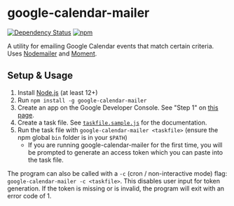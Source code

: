 google-calendar-mailer
======================

[![Dependency Status](https://david-dm.org/gondek/google-calendar-mailer.svg)](https://david-dm.org/gondek/google-calendar-mailer)
[![npm](https://img.shields.io/npm/v/google-calendar-mailer.svg)](https://www.npmjs.com/package/google-calendar-mailer)

A utility for emailing Google Calendar events that match certain criteria. Uses [Nodemailer](https://github.com/nodemailer/nodemailer) and [Moment](https://github.com/moment/moment).

## Setup & Usage

1. Install [Node.js](https://nodejs.org/) (at least 12+)
2. Run `npm install -g google-calendar-mailer`
3. Create an app on the Google Developer Console. See "Step 1" on [this page](https://developers.google.com/google-apps/calendar/quickstart/nodejs).
4. Create a task file. See [`taskfile.sample.js`](taskfile.sample.js) for the documentation.
5. Run the task file with `google-calendar-mailer <taskfile>` (ensure the npm global `bin` folder is in your `$PATH`)
    - If you are running google-calendar-mailer for the first time, you will be prompted to generate an access token which you can paste into the task file.

The program can also be called with a `-c` (cron / non-interactive mode) flag: `google-calendar-mailer -c <taskfile>`. This disables user input for token generation. If the token is missing or is invalid, the program will exit with an error code of 1.
